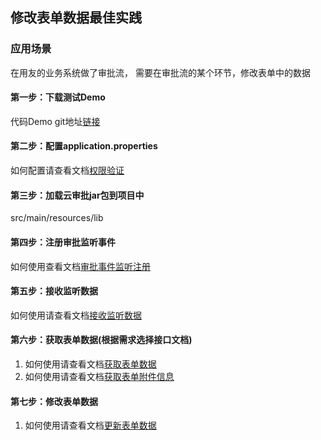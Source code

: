 ## 修改表单数据最佳实践

### 应用场景

在用友的业务系统做了审批流，
需要在审批流的某个环节，修改表单中的数据

#### 第一步：下载测试Demo

代码Demo git地址[链接](https://github.com/YYETST/cloud-approve.git)

#### 第二步：配置application.properties

如何配置请查看文档[权限验证](/mybook/cloudapprove/2-/Identity_verify.md)

#### 第三步：加载云审批jar包到项目中

src/main/resources/lib

#### 第四步：注册审批监听事件

如何使用查看文档[审批事件监听注册](/mybook/cloudapprove/3-/createlisten.md)

#### 第五步：接收监听数据

如何使用请查看文档[接收监听数据](/mybook/cloudapprove/4-/receive_approve_data.md)

#### 第六步：获取表单数据(根据需求选择接口文档)

1. 如何使用请查看文档[获取表单数据](/mybook/cloudapprove/5-/billcontent.md)
2. 如何使用请查看文档[获取表单附件信息](/mybook/cloudapprove/7-/billfiles.md)

#### 第七步：修改表单数据

1. 如何使用请查看文档[更新表单数据](/mybook/cloudapprove/5-/billcontent.md)





